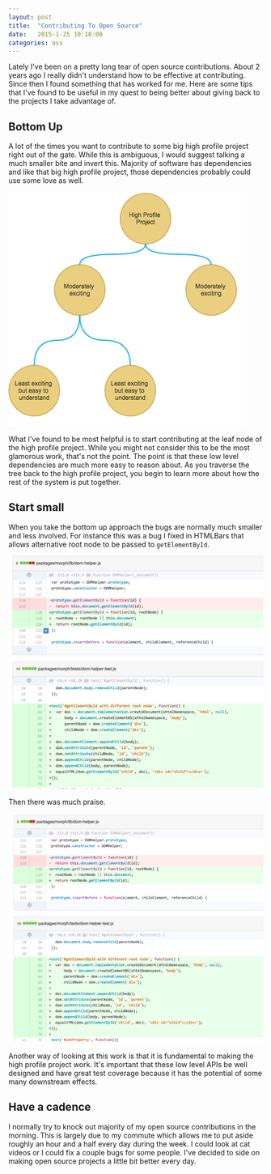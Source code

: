 ```yaml
---
layout: post
title:  "Contributing To Open Source"
date:   2015-1-25 10:18:00
categories: oss
---
```


Lately I've been on a pretty long tear of open source contributions.  About 2 years ago I really didn't understand how to be effective at contributing. Since then I found something that has worked for me.  Here are some tips that I've found to be useful in my quest to being better about giving back to the projects I take advantage of.

## Bottom Up
A lot of the times you want to contribute to some big high profile project right out of the gate.  While this is ambiguous, I would suggest talking a much smaller bite and invert this.  Majority of software has dependencies and like that big high profile project, those dependencies probably could use some love as well.

![OSS Dependency Tree](/assets/images/oss-tree.png "OSS Dependency Tree")

What I've found to be most helpful is to start contributing at the leaf node of the high profile project. While you might not consider this to be the most glamorous work, that's not the point.  The point is that these low level dependencies are much more easy to reason about.  As you traverse the tree back to the high profile project, you begin to learn more about how the rest of the system is put together.

## Start small

When you take the bottom up approach the bugs are normally much smaller and less involved. For instance this was a bug I fixed in HTMLBars that allows alternative root node to be passed to `getElementById`.

![getElementById Bug](/assets/images/getElementById-bug.png "getElmentById Bug")

Then there was much praise.

![getElementById Bug Praise](/assets/images/getElementById-bug-praise.png "getElementById Bug Praise")

Another way of looking at this work is that it is fundamental to making the high profile project work. It's important that these low level APIs be well designed and have great test coverage because it has the potential of some many downstream effects.

## Have a cadence

I normally try to knock out majority of my open source contributions in the morning. This is largely due to my commute which allows me to put aside roughly an hour and a half every day during the week.  I could look at cat videos or I could fix a couple bugs for some people. I've decided to side on making open source projects a little bit better every day.

